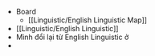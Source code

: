- Board
	- [[Linguistic/English Linguistic Map]]
- [[Linguistic/English Linguistic]]
- Mình đổi lại từ English Linguistic ở
-